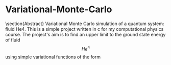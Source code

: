 # Variational-Monte-Carlo
\section{Abstract}
Variational Monte Carlo simulation of a quantum system: fluid He4.
This is a simple project written in c for my computational physics course. 
The project's aim is to find an upper limit to the ground state energy of fluid $$He^{4}$$ using simple variational functions of the form 